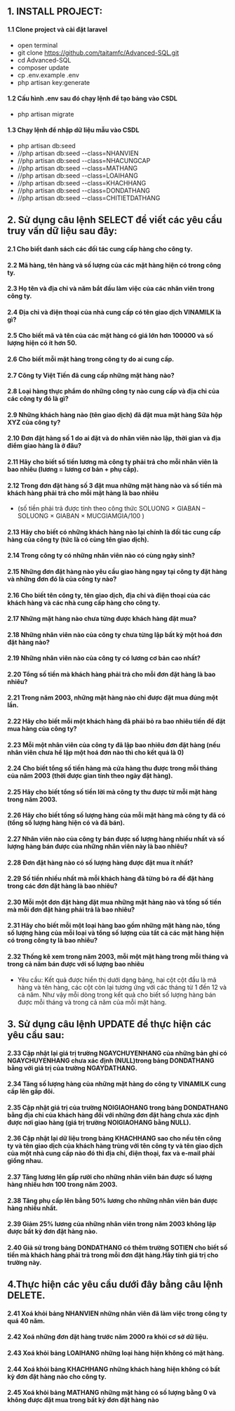 ## 1. INSTALL PROJECT:
#### 1.1 Clone project và cài đặt laravel
- open terminal
- git clone https://github.com/taitamfc/Advanced-SQL.git
- cd Advanced-SQL
- composer update
- cp .env.example .env
- php artisan key:generate

#### 1.2 Cấu hình .env sau đó chạy lệnh để tạo bảng vào CSDL
- php artisan migrate

#### 1.3 Chạy lệnh để nhập dữ liệu mẫu vào CSDL
- php artisan db:seed
- //php artisan db:seed --class=NHANVIEN
- //php artisan db:seed --class=NHACUNGCAP
- //php artisan db:seed --class=MATHANG
- //php artisan db:seed --class=LOAIHANG
- //php artisan db:seed --class=KHACHHANG
- //php artisan db:seed --class=DONDATHANG
- //php artisan db:seed --class=CHITIETDATHANG

## 2. Sử dụng câu lệnh SELECT để viết các yêu cầu truy vấn dữ liệu sau đây:
#### 2.1 Cho biết danh sách các đối tác cung cấp hàng cho công ty.
#### 2.2 Mã hàng, tên hàng và số lượng của các mặt hàng hiện có trong công ty.
#### 2.3  Họ tên và địa chỉ và năm bắt đầu làm việc của các nhân viên trong công ty.
#### 2.4  Địa chỉ và điện thoại của nhà cung cấp có tên giao dịch VINAMILK là gì?
#### 2.5 Cho biết mã và tên của các mặt hàng có giá lớn hơn 100000 và số lượng hiện có ít hơn 50.
#### 2.6  Cho biết mỗi mặt hàng trong công ty do ai cung cấp.
#### 2.7  Công ty Việt Tiến đã cung cấp những mặt hàng nào?
#### 2.8 Loại hàng thực phẩm do những công ty nào cung cấp và địa chỉ của các công ty đó là gì?
#### 2.9 Những khách hàng nào (tên giao dịch) đã đặt mua mặt hàng Sữa hộp XYZ của công ty?
#### 2.10 Đơn đặt hàng số 1 do ai đặt và do nhân viên nào lập, thời gian và địa điểm giao hàng là ở đâu?
#### 2.11 Hãy cho biết số tiền lương mà công ty phải trả cho mỗi nhân viên là bao nhiêu (lương = lương cơ bản + phụ cấp).
#### 2.12 Trong đơn đặt hàng số 3 đặt mua những mặt hàng nào và số tiền mà khách hàng phải trả cho mỗi mặt hàng là bao nhiêu 
- (số tiền phải trả được tính theo công thức SOLUONG × GIABAN – SOLUONG × GIABAN × MUCGIAMGIA/100 )
#### 2.13 Hãy cho biết có những khách hàng nào lại chính là đối tác cung cấp hàng của công ty (tức là có cùng tên giao dịch).
#### 2.14 Trong công ty có những nhân viên nào có cùng ngày sinh?
#### 2.15 Những đơn đặt hàng nào yêu cầu giao hàng ngay tại công ty đặt hàng và những đơn đó là của công ty nào?
#### 2.16 Cho biết tên công ty, tên giao dịch, địa chỉ và điện thoại của các khách hàng và các nhà cung cấp hàng cho công ty.
#### 2.17 Những mặt hàng nào chưa từng được khách hàng đặt mua?
#### 2.18 Những nhân viên nào của công ty chưa từng lập bất kỳ một hoá đơn đặt hàng nào?
#### 2.19 Những nhân viên nào của công ty có lương cơ bản cao nhất?
#### 2.20 Tổng số tiền mà khách hàng phải trả cho mỗi đơn đặt hàng là bao nhiêu?
#### 2.21 Trong năm 2003, những mặt hàng nào chỉ được đặt mua đúng một lần.
#### 2.22 Hãy cho biết mỗi một khách hàng đã phải bỏ ra bao nhiêu tiền để đặt mua hàng của công ty?
#### 2.23 Mỗi một nhân viên của công ty đã lập bao nhiêu đơn đặt hàng (nếu nhân viên chưa hề lập một hoá đơn nào thì cho kết quả là 0)
#### 2.24 Cho biết tổng số tiền hàng mà cửa hàng thu được trong mỗi tháng của năm 2003 (thời được gian tính theo ngày đặt hàng).
#### 2.25 Hãy cho biết tổng số tiền lời mà công ty thu được từ mỗi mặt hàng trong năm 2003.
#### 2.26 Hãy cho biết tổng số lượng hàng của mỗi mặt hàng mà công ty đã có (tổng số lượng hàng hiện có và đã bán).
#### 2.27 Nhân viên nào của công ty bán được số lượng hàng nhiều nhất và số lượng hàng bán được của những nhân viên này là bao nhiêu?
#### 2.28 Đơn đặt hàng nào có số lượng hàng được đặt mua ít nhất?
#### 2.29 Số tiền nhiều nhất mà mỗi khách hàng đã từng bỏ ra để đặt hàng trong các đơn đặt hàng là bao nhiêu?
#### 2.30 Mỗi một đơn đặt hàng đặt mua những mặt hàng nào và tổng số tiền mà mỗi đơn đặt hàng phải trả là bao nhiêu?
#### 2.31 Hãy cho biết mỗi một loại hàng bao gồm những mặt hàng nào, tổng số lượng hàng của mỗi loại và tổng số lượng của tất cả các mặt hàng hiện có trong công ty là bao nhiêu?
#### 2.32 Thống kê xem trong năm 2003, mỗi một mặt hàng trong mỗi tháng và trong cả năm bán được với số lượng bao nhiêu
- Yêu cầu: Kết quả được hiển thị dưới dạng bảng, hai cột cột đầu là mã hàng và tên hàng, các cột còn lại tương ứng với các tháng từ 1 đến 12 và cả năm. Như vậy mỗi dòng trong kết quả cho biết số lượng hàng bán được mỗi tháng và trong cả năm của mỗi mặt hàng.

## 3. Sử dụng câu lệnh UPDATE để thực hiện các yêu cầu sau:
#### 2.33 Cập nhật lại giá trị trường NGAYCHUYENHANG của những bản ghi có NGAYCHUYENHANG chưa xác định (NULL)trong bảng DONDATHANG bằng với giá trị của trường NGAYDATHANG.
#### 2.34 Tăng số lượng hàng của những mặt hàng do công ty VINAMILK cung cấp lên gấp đôi.
#### 2.35 Cập nhật giá trị của trường NOIGIAOHANG trong bảng DONDATHANG bằng địa chỉ của khách hàng đối với những đơn đặt hàng chưa xác định được nơi giao hàng (giá trị trường NOIGIAOHANG bằng NULL).
#### 2.36 Cập nhật lại dữ liệu trong bảng KHACHHANG sao cho nếu tên công ty và tên giao dịch của khách hàng trùng với tên công ty và tên giao dịch của một nhà cung cấp nào đó thì địa chỉ, điện thoại, fax và e-mail phải giống nhau.
#### 2.37 Tăng lương lên gấp rưỡi cho những nhân viên bán được số lượng hàng nhiều hơn 100 trong năm 2003.
#### 2.38 Tăng phụ cấp lên bằng 50% lương cho những nhân viên bán được hàng nhiều nhất.
#### 2.39 Giảm 25% lương của những nhân viên trong năm 2003 không lập được bất kỳ đơn đặt hàng nào.
#### 2.40 Giả sử trong bảng DONDATHANG có thêm trường SOTIEN cho biết số tiền mà khách hàng phải trả trong mỗi đơn đặt hàng.Hãy tính giá trị cho trường này.

## 4.Thực hiện các yêu cầu dưới đây bằng câu lệnh DELETE.
#### 2.41 Xoá khỏi bảng NHANVIEN những nhân viên đã làm việc trong công ty quá 40 năm.
#### 2.42 Xoá những đơn đặt hàng trước năm 2000 ra khỏi cơ sở dữ liệu.
#### 2.43 Xoá khỏi bảng LOAIHANG những loại hàng hiện không có mặt hàng.
#### 2.44 Xoá khỏi bảng KHACHHANG những khách hàng hiện không có bất kỳ đơn đặt hàng nào cho công ty.
#### 2.45 Xoá khỏi bảng MATHANG những mặt hàng có số lượng bằng 0 và không được đặt mua trong bất kỳ đơn đặt hàng nào
